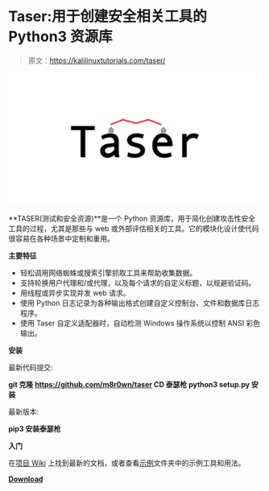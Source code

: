 # Taser:用于创建安全相关工具的 Python3 资源库

> 原文：<https://kalilinuxtutorials.com/taser/>

[![Taser : Python3 Resource Library For Creating Security Related Tooling](img//54a73f4496ac9f0ffdd130a0a18bde5d.png "Taser : Python3 Resource Library For Creating Security Related Tooling")](https://1.bp.blogspot.com/-czGi1d7qOn0/X5q3pt1hazI/AAAAAAAAH5U/SroriDoiWjAnSWnyKdIzLCYC_Kz3C81tACLcBGAsYHQ/s728/Taser%25281%2529.png)

**TASER(测试和安全资源)**是一个 Python 资源库，用于简化创建攻击性安全工具的过程，尤其是那些与 web 或外部评估相关的工具。它的模块化设计使代码很容易在各种场景中定制和重用。

**主要特征**

*   轻松调用网络蜘蛛或搜索引擎抓取工具来帮助收集数据。
*   支持轮换用户代理和/或代理，以及每个请求的自定义标题，以规避验证码。
*   用线程或异步实现并发 web 请求。
*   使用 Python 日志记录为各种输出格式创建自定义控制台、文件和数据库日志程序。
*   使用 Taser 自定义适配器时，自动检测 Windows 操作系统以控制 ANSI 彩色输出。

**安装**

最新代码提交:

**git 克隆 https://github.com/m8r0wn/taser
CD 泰瑟枪
python3 setup.py 安装**

最新版本:

**pip3 安装泰瑟枪**

**入门**

在[项目 Wiki](https://github.com/m8r0wn/taser/wiki) 上找到最新的文档，或者查看[示例](https://github.com/m8r0wn/taser/blob/master/examples)文件夹中的示例工具和用法。

[**Download**](https://github.com/m8r0wn/taser)
